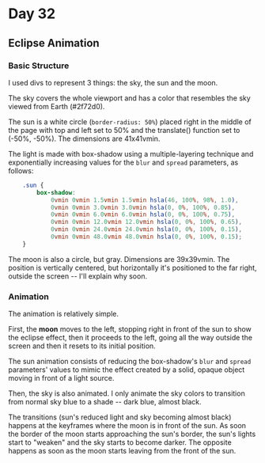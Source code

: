 # Day 32

## Eclipse Animation

### Basic Structure

I used divs to represent 3 things: the sky, the sun and the moon.

The sky covers the whole viewport and has a color that resembles the sky viewed from Earth (#2f72d0).

The sun is a white circle (`border-radius: 50%`) placed right in the middle of the page with top and left set to 50% and the translate() function set to (-50%, -50%). The dimensions are 41x41vmin.

The light is made with box-shadow using a multiple-layering technique and exponentially increasing values for the `blur` and `spread` parameters, as follows:

```css
    .sun {
        box-shadow:
            0vmin 0vmin 1.5vmin 1.5vmin hsla(46, 100%, 98%, 1.0),
            0vmin 0vmin 3.0vmin 3.0vmin hsla(0, 0%, 100%, 0.85),
            0vmin 0vmin 6.0vmin 6.0vmin hsla(0, 0%, 100%, 0.75),
            0vmin 0vmin 12.0vmin 12.0vmin hsla(0, 0%, 100%, 0.65),
            0vmin 0vmin 24.0vmin 24.0vmin hsla(0, 0%, 100%, 0.15),
            0vmin 0vmin 48.0vmin 48.0vmin hsla(0, 0%, 100%, 0.15);
    }
```

The moon is also a circle, but gray. Dimensions are 39x39vmin. The position is vertically centered, but horizontally it's positioned to the far right, outside the screen -- I'll explain why soon.

### Animation

The animation is relatively simple.

First, the **moon** moves to the left, stopping right in front of the sun to show the eclipse effect, then it proceeds to the left, going all the way outside the screen and then it resets to its initial position.

The sun animation consists of reducing the box-shadow's `blur` and `spread` parameters' values to mimic the effect created by a solid, opaque object moving in front of a light source.

Then, the sky is also animated. I only animate the sky colors to transition from normal sky blue to a shade -- dark blue, almost black.

The transitions (sun's reduced light and sky becoming almost black) happens at the keyframes where the moon is in front of the sun. As soon the border of the moon starts approaching the sun's border, the sun's lights start to "weaken" and the sky starts to become darker. The opposite happens as soon as the moon starts leaving from the front of the sun.
